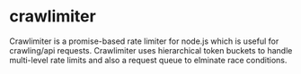 # crawlimiter
Crawlimiter is a promise-based rate limiter for node.js which is useful for crawling/api requests. Crawlimiter uses hierarchical token buckets to handle multi-level rate limits and also a request queue to elminate race conditions. 
